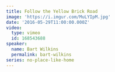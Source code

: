 ```yaml
---
title: Follow the Yellow Brick Road
image: 'https://i.imgur.com/MuLYIpM.jpg'
date: '2016-05-29T11:00:00.000Z'
video:
  type: vimeo
  id: 168543688
speaker:
  name: Bart Wilkins
  permalink: bart-wilkins
series: no-place-like-home
---
```


